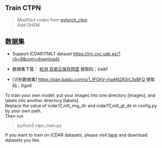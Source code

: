 ## Train CTPN
> Modified codes from [pytorch_ctpn](https://github.com/opconty/pytorch_ctpn)  
Add OHEM  

## 数据集
* Support ICDAR17MLT dataset https://rrc.cvc.uab.es/?ch=8&com=downloads
  
* 数据集下载： [检测 百度云保存网盘](https://pan.baidu.com/s/1MT5BD--4zrQ3fUzwDt7UeQ)
  提取码：zwbf
* [识别数据集]   https://pan.baidu.com/s/1_fFOhV-rhaAN283rL3sBFQ  提取码：0god


To train your own model, put your images into one directory [images], 
and labels into another directory [labels].  
Replace the value of icdar17_mlt_img_dir and icdar17_mlt_gt_dir in config.py by your own path.  
Then run
>python3 ctpn_train.py  

If you want to train on ICDAR datasets, please visit [here](https://rrc.cvc.uab.es) and download datasets you like.


